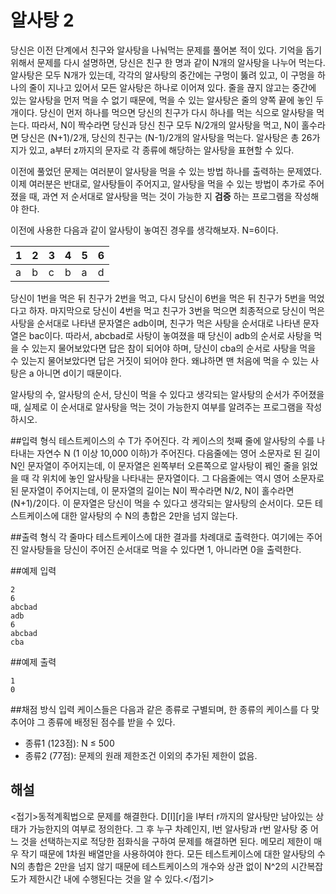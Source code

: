 # 알사탕 2

당신은 이전 단계에서 친구와 알사탕을 나눠먹는 문제를 풀어본 적이 있다. 기억을 돕기 위해서 문제를 다시 설명하면, 당신은 친구 한 명과 같이 N개의 알사탕을 나누어 먹는다. 알사탕은 모두 N개가 있는데, 각각의 알사탕의 중간에는 구멍이 뚫려 있고, 이 구멍을 하나의 줄이 지나고 있어서 모든 알사탕은 하나로 이어져 있다. 줄을 끊지 않고는 중간에 있는 알사탕을 먼저 먹을 수 없기 때문에, 먹을 수 있는 알사탕은 줄의 양쪽 끝에 놓인 두 개이다. 당신이 먼저 하나를 먹으면 당신의 친구가 다시 하나를 먹는 식으로 알사탕을 먹는다. 따라서, N이 짝수라면 당신과 당신 친구 모두 N/2개의 알사탕을 먹고, N이 홀수라면 당신은 (N+1)/2개, 당신의 친구는 (N-1)/2개의 알사탕을 먹는다. 알사탕은 총 26가지가 있고, a부터 z까지의 문자로 각 종류에 해당하는 알사탕을 표현할 수 있다.  

이전에 풀었던 문제는 여러분이 알사탕을 먹을 수 있는 방법 하나를 출력하는 문제였다. 이제 여러분은 반대로, 알사탕들이 주어지고, 알사탕을 먹을 수 있는 방법이 추가로 주어졌을 때, 과연 저 순서대로 알사탕을 먹는 것이 가능한 지 **검증** 하는 프로그램을 작성해야 한다. 

이전에 사용한 다음과 같이 알사탕이 놓여진 경우를 생각해보자. N=6이다. 
 
| 1  	|  2 	| 3  	| 4 	|  5 	| 6  |
|---	|---	|---	|---	|---	|--- |
| a 	|  b 	|  c 	|  b 	| a 	| d  |

당신이 1번을 먹은 뒤 친구가 2번을 먹고, 다시 당신이 6번을 먹은 뒤 친구가 5번을 먹었다고 하자. 마지막으로 당신이 4번을 먹고 친구가 3번을 먹으면 최종적으로 당신이 먹은 사탕을 순서대로 나타낸 문자열은 adb이며, 친구가 먹은 사탕을 순서대로 나타낸 문자열은 bac이다. 따라서, abcbad로 사탕이 놓여졌을 때 당신이 adb의 순서로 사탕을 먹을 수 있는지 물어보았다면 답은 참이 되어야 하며, 당신이 cba의 순서로 사탕을 먹을 수 있는지 물어보았다면 답은 거짓이 되어야 한다. 왜냐하면 맨 처음에 먹을 수 있는 사탕은 a 아니면 d이기 때문이다. 

알사탕의 수, 알사탕의 순서, 당신이 먹을 수 있다고 생각되는 알사탕의 순서가 주어졌을 때, 실제로 이 순서대로 알사탕을 먹는 것이 가능한지 여부를 알려주는 프로그램을 작성하시오. 

##입력 형식
테스트케이스의 수 T가 주어진다. 
각 케이스의 첫째 줄에 알사탕의 수를 나타내는 자연수 N (1 이상 10,000 이하)가 주어진다. 다음줄에는 영어 소문자로 된 길이 N인 문자열이 주어지는데, 이 문자열은 왼쪽부터 오른쪽으로 알사탕이 꿰인 줄을 읽었을 때 각 위치에 놓인 알사탕을 나타내는 문자열이다. 그 다음줄에는 역시 영어 소문자로 된 문자열이 주어지는데, 이 문자열의 길이는 N이 짝수라면 N/2, N이 홀수라면 (N+1)/2이다. 이 문자열은 당신이 먹을 수 있다고 생각되는 알사탕의 순서이다. 
모든 테스트케이스에 대한 알사탕의 수 N의 총합은 2만을 넘지 않는다.

##출력 형식
각 줄마다 테스트케이스에 대한 결과를 차례대로 출력한다. 여기에는 주어진 알사탕들을 당신이 주어진 순서대로 먹을 수 있다면 1, 아니라면 0을 출력한다. 

##예제 입력
```
2
6
abcbad
adb
6
abcbad
cba
```

##예제 출력 
```
1
0
```

##채점 방식 
입력 케이스들은 다음과 같은 종류로 구별되며, 한 종류의 케이스를 다 맞추어야 그 종류에 배정된 점수를 받을 수 있다. 

* 종류1 (123점): N ≤ 500
* 종류2 (77점): 문제의 원래 제한조건 이외의 추가된 제한이 없음.



## 해설

<접기>동적계획법으로 문제를 해결한다. D[l][r]을 l부터 r까지의 알사탕만 남아있는 상태가 가능한지의 여부로 정의한다. 그 후 누구 차례인지, l번 알사탕과 r번 알사탕 중 어느 것을 선택하는지로 적당한 점화식을 구하여 문제를 해결하면 된다.  메모리 제한이 매우 작기 때문에 1차원 배열만을 사용하여야 한다. 모든 테스트케이스에 대한 알사탕의 수 N의 총합은 2만을 넘지 않기 때문에 테스트케이스의 개수와 상관 없이 N^2의 시간복잡도가 제한시간 내에 수행된다는 것을 알 수 있다.</접기>
